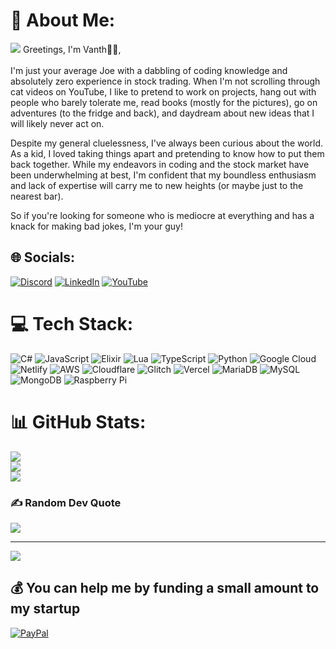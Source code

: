 # 💫 About Me:

<img src="https://media.discordapp.net/attachments/978504859642908743/1132682794091421767/github_banner.jpg?width=1440&height=342" class="center">
Greetings, I'm Vanth👋🏼,<br><br>
I'm just your average Joe with a dabbling of coding knowledge and absolutely zero experience in stock trading. When I'm not scrolling through cat videos on YouTube, I like to pretend to work on projects, hang out with people who barely tolerate me, read books (mostly for the pictures), go on adventures (to the fridge and back), and daydream about new ideas that I will likely never act on.

Despite my general cluelessness, I've always been curious about the world. As a kid, I loved taking things apart and pretending to know how to put them back together. While my endeavors in coding and the stock market have been underwhelming at best, I'm confident that my boundless enthusiasm and lack of expertise will carry me to new heights (or maybe just to the nearest bar).

So if you're looking for someone who is mediocre at everything and has a knack for making bad jokes, I'm your guy!


## 🌐 Socials:
[![Discord](https://img.shields.io/badge/Discord-%237289DA.svg?logo=discord&logoColor=white)](htttps://discord.gg/noerror) [![LinkedIn](https://img.shields.io/badge/LinkedIn-%230077B5.svg?logo=linkedin&logoColor=white)](https://linkedin.com/in/Vikasj30) [![YouTube](https://img.shields.io/badge/YouTube-%23FF0000.svg?logo=YouTube&logoColor=white)](https://youtube.com/c/UC61eXKDPxuQot7ojsijLPMg) 

# 💻 Tech Stack:
![C#](https://img.shields.io/badge/c%23-%23239120.svg?style=plastic&logo=c-sharp&logoColor=white) ![JavaScript](https://img.shields.io/badge/javascript-%23323330.svg?style=plastic&logo=javascript&logoColor=%23F7DF1E) ![Elixir](https://img.shields.io/badge/elixir-%234B275F.svg?style=plastic&logo=elixir&logoColor=white) ![Lua](https://img.shields.io/badge/lua-%232C2D72.svg?style=plastic&logo=lua&logoColor=white) ![TypeScript](https://img.shields.io/badge/typescript-%23007ACC.svg?style=plastic&logo=typescript&logoColor=white) ![Python](https://img.shields.io/badge/python-3670A0?style=plastic&logo=python&logoColor=ffdd54) ![Google Cloud](https://img.shields.io/badge/Google%20Cloud-%234285F4.svg?style=plastic&logo=google-cloud&logoColor=white) ![Netlify](https://img.shields.io/badge/netlify-%23000000.svg?style=plastic&logo=netlify&logoColor=#00C7B7) ![AWS](https://img.shields.io/badge/AWS-%23FF9900.svg?style=plastic&logo=amazon-aws&logoColor=white) ![Cloudflare](https://img.shields.io/badge/Cloudflare-F38020?style=plastic&logo=Cloudflare&logoColor=white) ![Glitch](https://img.shields.io/badge/glitch-%233333FF.svg?style=plastic&logo=glitch&logoColor=white) ![Vercel](https://img.shields.io/badge/vercel-%23000000.svg?style=plastic&logo=vercel&logoColor=white) ![MariaDB](https://img.shields.io/badge/MariaDB-003545?style=plastic&logo=mariadb&logoColor=white) ![MySQL](https://img.shields.io/badge/mysql-%2300f.svg?style=plastic&logo=mysql&logoColor=white) ![MongoDB](https://img.shields.io/badge/MongoDB-%234ea94b.svg?style=plastic&logo=mongodb&logoColor=white) ![Raspberry Pi](https://img.shields.io/badge/-RaspberryPi-C51A4A?style=plastic&logo=Raspberry-Pi)
# 📊 GitHub Stats:
![](https://github-readme-stats.vercel.app/api?username=Saizuo&theme=synthwave&hide_border=false&include_all_commits=true&count_private=false)<br/>
![](https://github-readme-streak-stats.herokuapp.com/?user=Saizuo&theme=synthwave&hide_border=false)<br/>
![](https://github-readme-stats.vercel.app/api/top-langs/?username=Saizuo&theme=synthwave&hide_border=false&include_all_commits=true&count_private=true&layout=compact)

### ✍️ Random Dev Quote
![](https://quotes-github-readme.vercel.app/api?type=horizontal&theme=radical)


---
[![](https://visitcount.itsvg.in/api?id=Saizuo&icon=6&color=6)](https://visitcount.itsvg.in)

  ## 💰 You can help me by funding a small amount to my startup
 [![PayPal](https://img.shields.io/badge/PayPal-00457C?style=for-the-badge&logo=paypal&logoColor=white)](https://paypal.me/noerror)
  <!-- Proudly created with GPRM ( https://gprm.itsvg.in ) -->
